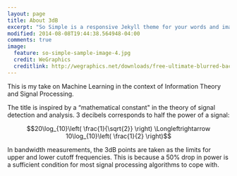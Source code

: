 ```yaml
---
layout: page
title: About 3dB
excerpt: "So Simple is a responsive Jekyll theme for your words and images."
modified: 2014-08-08T19:44:38.564948-04:00
comments: true
image:
  feature: so-simple-sample-image-4.jpg
  credit: WeGraphics
  creditlink: http://wegraphics.net/downloads/free-ultimate-blurred-background-pack/
---
```


This is my take on Machine Learning in the context of Information Theory and Signal Processing.

The title is inspired by a “mathematical constant" in the theory of signal detection and analysis.  3 decibels corresponds to half the power of a signal:

$$20\log_{10}\left( \frac{1}{\sqrt{2}} \right) \Longleftrightarrow 10\log_{10}\left( \frac{1}{2} \right)$$

In bandwidth measurements, the 3dB points are taken as the limits for upper and lower cutoff frequencies.  This is because a 50% drop in power is a sufficient condition for most signal processing algorithms to cope with.

[^1]: Example: *domain.com/category-name/post-title*
